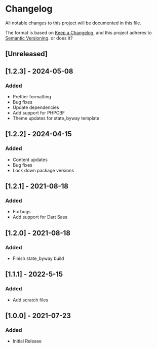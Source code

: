 # Changelog
All notable changes to this project will be documented in this file.

The format is based on [Keep a Changelog](https://keepachangelog.com/en/1.0.0/),
and this project adheres to [Semantic Versioning](https://semver.org/spec/v2.0.0.html). or does it?

## [Unreleased]

## [1.2.3] - 2024-05-08
### Added
- Prettier formatting
- Bug fixes
- Update dependencies
- Add support for PHPCBF
- Theme updates for state_byway template

## [1.2.2] - 2024-04-15
### Added
- Content updates
- Bug fixes
- Lock down package versions

## [1.2.1] - 2021-08-18
### Added
- Fix bugs
- Add support for Dart Sass

## [1.2.0] - 2021-08-18
### Added
- Finish state_byway build

## [1.1.1] - 2022-5-15
### Added
- Add scratch files

## [1.0.0] - 2021-07-23
### Added
- Initial Release
